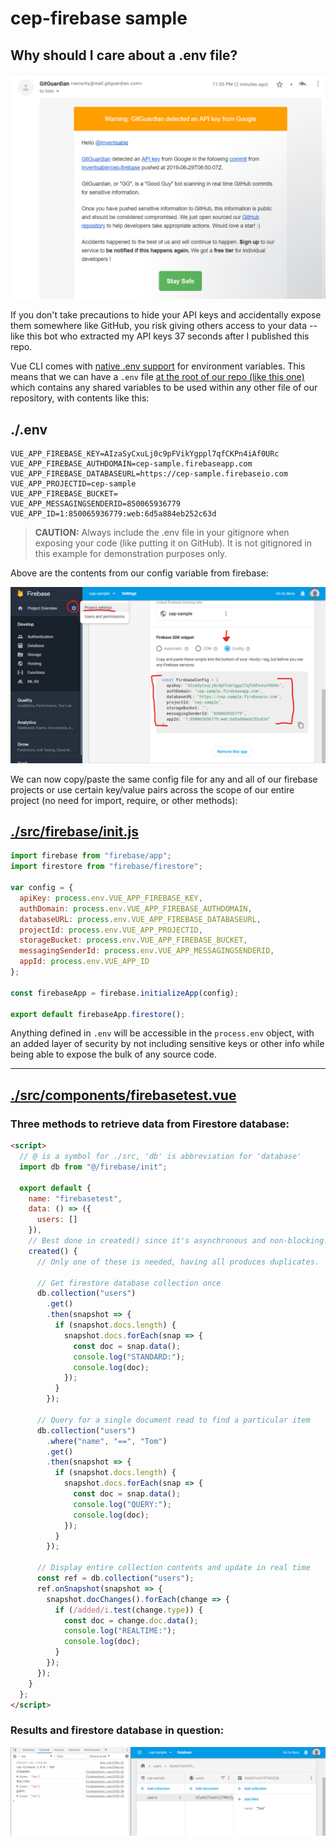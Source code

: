 # cep-firebase sample

## Why should I care about a .env file?

![](./src/assets/goodguy.png)

If you don't take precautions to hide your API keys and accidentally expose them somewhere like GitHub, you risk giving others access to your data -- like this bot who extracted my API keys 37 seconds after I published this repo.

Vue CLI comes with [native .env support](https://cli.vuejs.org/guide/mode-and-env.html#environment-variables) for environment variables. This means that we can have a `.env` file [at the root of our repo (like this one)](https://github.com/Inventsable/cep-firebase/blob/master/.env) which contains any shared variables to be used within any other file of our repository, with contents like this:

## ./.env

```
VUE_APP_FIREBASE_KEY=AIzaSyCxuLj0c9pFVikYgppl7qfCKPn4iAf0URc
VUE_APP_FIREBASE_AUTHDOMAIN=cep-sample.firebaseapp.com
VUE_APP_FIREBASE_DATABASEURL=https://cep-sample.firebaseio.com
VUE_APP_PROJECTID=cep-sample
VUE_APP_FIREBASE_BUCKET=
VUE_APP_MESSAGINGSENDERID=850065936779
VUE_APP_ID=1:850065936779:web:6d5a884eb252c63d
```

> **CAUTION:** Always include the .env file in your gitignore when exposing your code (like putting it on GitHub). It is not gitignored in this example for demonstration purposes only.

Above are the contents from our config variable from firebase:

![](./src/assets/anno.png)

We can now copy/paste the same config file for any and all of our firebase projects or use certain key/value pairs across the scope of our entire project (no need for import, require, or other methods):

## [./src/firebase/init.js](https://github.com/Inventsable/cep-firebase/blob/master/src/firebase/init.js)

```js
import firebase from "firebase/app";
import firestore from "firebase/firestore";

var config = {
  apiKey: process.env.VUE_APP_FIREBASE_KEY,
  authDomain: process.env.VUE_APP_FIREBASE_AUTHDOMAIN,
  databaseURL: process.env.VUE_APP_FIREBASE_DATABASEURL,
  projectId: process.env.VUE_APP_PROJECTID,
  storageBucket: process.env.VUE_APP_FIREBASE_BUCKET,
  messagingSenderId: process.env.VUE_APP_MESSAGINGSENDERID,
  appId: process.env.VUE_APP_ID
};

const firebaseApp = firebase.initializeApp(config);

export default firebaseApp.firestore();
```

Anything defined in `.env` will be accessible in the `process.env` object, with an added layer of security by not including sensitive keys or other info while being able to expose the bulk of any source code.

---

## [./src/components/firebasetest.vue](https://github.com/Inventsable/cep-firebase/blob/master/src/firebase/init.js)

### Three methods to retrieve data from Firestore database:

```html
<script>
  // @ is a symbol for ./src, 'db' is abbreviation for 'database'
  import db from "@/firebase/init";

  export default {
    name: "firebasetest",
    data: () => ({
      users: []
    }),
    // Best done in created() since it's asynchronous and non-blocking. There will be a slight delay before any database info is available.
    created() {
      // Only one of these is needed, having all produces duplicates.

      // Get firestore database collection once
      db.collection("users")
        .get()
        .then(snapshot => {
          if (snapshot.docs.length) {
            snapshot.docs.forEach(snap => {
              const doc = snap.data();
              console.log("STANDARD:");
              console.log(doc);
            });
          }
        });

      // Query for a single document read to find a particular item
      db.collection("users")
        .where("name", "==", "Tom")
        .get()
        .then(snapshot => {
          if (snapshot.docs.length) {
            snapshot.docs.forEach(snap => {
              const doc = snap.data();
              console.log("QUERY:");
              console.log(doc);
            });
          }
        });

      // Display entire collection contents and update in real time
      const ref = db.collection("users");
      ref.onSnapshot(snapshot => {
        snapshot.docChanges().forEach(change => {
          if (/added/i.test(change.type)) {
            const doc = change.doc.data();
            console.log("REALTIME:");
            console.log(doc);
          }
        });
      });
    }
  };
</script>
```

### Results and firestore database in question:

![](./src/assets/firestore.png)
